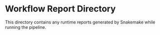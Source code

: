 # Workflow Report Directory

This directory contains any runtime reports generated by Snakemake while running the pipeline.
